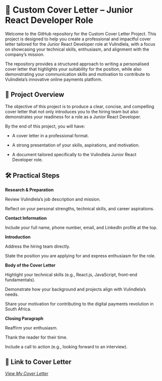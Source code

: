 # 📄 Custom Cover Letter – Junior React Developer Role

Welcome to the GitHub repository for the Custom Cover Letter Project. This project is designed to help you create a professional and impactful cover letter tailored for the Junior React Developer role at Vulindlela, with a focus on showcasing your technical skills, enthusiasm, and alignment with the company’s mission.

The repository provides a structured approach to writing a personalised cover letter that highlights your suitability for the position, while also demonstrating your communication skills and motivation to contribute to Vulindlela’s innovative online payments platform.

## 📌 Project Overview

The objective of this project is to produce a clear, concise, and compelling cover letter that not only introduces you to the hiring team but also demonstrates your readiness for a role as a Junior React Developer.

By the end of this project, you will have:

- A cover letter in a professional format.

- A strong presentation of your skills, aspirations, and motivation.

- A document tailored specifically to the Vulindlela Junior React Developer role.

## 🛠️ Practical Steps
**Research & Preparation**

Review Vulindlela’s job description and mission.

Reflect on your personal strengths, technical skills, and career aspirations.

**Contact Information**

Include your full name, phone number, email, and LinkedIn profile at the top.

**Introduction**

Address the hiring team directly.

State the position you are applying for and express enthusiasm for the role.

**Body of the Cover Letter**

Highlight your technical skills (e.g., React.js, JavaScript, front-end fundamentals).

Demonstrate how your background and projects align with Vulindlela’s needs.

Share your motivation for contributing to the digital payments revolution in South Africa.

**Closing Paragraph**

Reaffirm your enthusiasm.

Thank the reader for their time.

Include a call to action (e.g., looking forward to an interview).

## 🔗 Link to Cover Letter

 [*View My Cover Letter*](https://docs.google.com/document/d/1lBD4N5j1C2Xp78YvoW_3vP3a6XGYBjGTxYtgSggLva8/edit?tab=t.0)